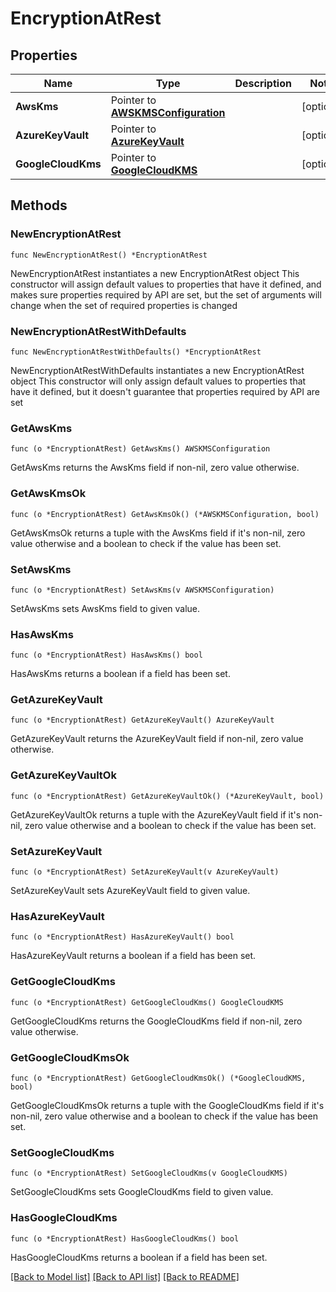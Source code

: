 # EncryptionAtRest

## Properties

Name | Type | Description | Notes
------------ | ------------- | ------------- | -------------
**AwsKms** | Pointer to [**AWSKMSConfiguration**](AWSKMSConfiguration.md) |  | [optional] 
**AzureKeyVault** | Pointer to [**AzureKeyVault**](AzureKeyVault.md) |  | [optional] 
**GoogleCloudKms** | Pointer to [**GoogleCloudKMS**](GoogleCloudKMS.md) |  | [optional] 

## Methods

### NewEncryptionAtRest

`func NewEncryptionAtRest() *EncryptionAtRest`

NewEncryptionAtRest instantiates a new EncryptionAtRest object
This constructor will assign default values to properties that have it defined,
and makes sure properties required by API are set, but the set of arguments
will change when the set of required properties is changed

### NewEncryptionAtRestWithDefaults

`func NewEncryptionAtRestWithDefaults() *EncryptionAtRest`

NewEncryptionAtRestWithDefaults instantiates a new EncryptionAtRest object
This constructor will only assign default values to properties that have it defined,
but it doesn't guarantee that properties required by API are set

### GetAwsKms

`func (o *EncryptionAtRest) GetAwsKms() AWSKMSConfiguration`

GetAwsKms returns the AwsKms field if non-nil, zero value otherwise.

### GetAwsKmsOk

`func (o *EncryptionAtRest) GetAwsKmsOk() (*AWSKMSConfiguration, bool)`

GetAwsKmsOk returns a tuple with the AwsKms field if it's non-nil, zero value otherwise
and a boolean to check if the value has been set.

### SetAwsKms

`func (o *EncryptionAtRest) SetAwsKms(v AWSKMSConfiguration)`

SetAwsKms sets AwsKms field to given value.

### HasAwsKms

`func (o *EncryptionAtRest) HasAwsKms() bool`

HasAwsKms returns a boolean if a field has been set.

### GetAzureKeyVault

`func (o *EncryptionAtRest) GetAzureKeyVault() AzureKeyVault`

GetAzureKeyVault returns the AzureKeyVault field if non-nil, zero value otherwise.

### GetAzureKeyVaultOk

`func (o *EncryptionAtRest) GetAzureKeyVaultOk() (*AzureKeyVault, bool)`

GetAzureKeyVaultOk returns a tuple with the AzureKeyVault field if it's non-nil, zero value otherwise
and a boolean to check if the value has been set.

### SetAzureKeyVault

`func (o *EncryptionAtRest) SetAzureKeyVault(v AzureKeyVault)`

SetAzureKeyVault sets AzureKeyVault field to given value.

### HasAzureKeyVault

`func (o *EncryptionAtRest) HasAzureKeyVault() bool`

HasAzureKeyVault returns a boolean if a field has been set.

### GetGoogleCloudKms

`func (o *EncryptionAtRest) GetGoogleCloudKms() GoogleCloudKMS`

GetGoogleCloudKms returns the GoogleCloudKms field if non-nil, zero value otherwise.

### GetGoogleCloudKmsOk

`func (o *EncryptionAtRest) GetGoogleCloudKmsOk() (*GoogleCloudKMS, bool)`

GetGoogleCloudKmsOk returns a tuple with the GoogleCloudKms field if it's non-nil, zero value otherwise
and a boolean to check if the value has been set.

### SetGoogleCloudKms

`func (o *EncryptionAtRest) SetGoogleCloudKms(v GoogleCloudKMS)`

SetGoogleCloudKms sets GoogleCloudKms field to given value.

### HasGoogleCloudKms

`func (o *EncryptionAtRest) HasGoogleCloudKms() bool`

HasGoogleCloudKms returns a boolean if a field has been set.


[[Back to Model list]](../README.md#documentation-for-models) [[Back to API list]](../README.md#documentation-for-api-endpoints) [[Back to README]](../README.md)


